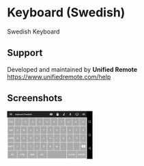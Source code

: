 # Keyboard (Swedish)
Swedish Keyboard

## Support
Developed and maintained by **Unified Remote**  
https://www.unifiedremote.com/help

## Screenshots
<img src="screen.png" width="200" />